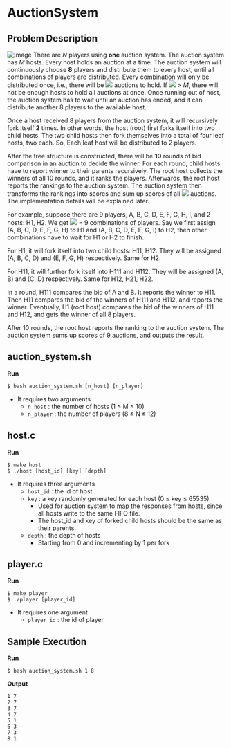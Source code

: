 # AuctionSystem

## Problem Description

![image](https://www.csie.ntu.edu.tw/~b06303036/picture)
There are *N* players using **one** auction system. The auction system has *M* hosts. Every host holds an auction at a time. The auction system will continuously choose **8** players and distribute them to every host, until all combinations of players are distributed. Every combination will only be distributed once, i.e., there will be <img src= "https://render.githubusercontent.com/render/math?math=%5Ctextstyle+%5Cbegin%7Bequation%2A%7D%0A%5Cbegin%7Bpmatrix%7D%0AN+%5C%5C%0A8%0A%5Cend%7Bpmatrix%7D%0A%5Cend%7Bequation%2A%7D%0A">  auctions to hold. If <img src= "https://render.githubusercontent.com/render/math?math=%5Ctextstyle+%5Cbegin%7Bequation%2A%7D%0A%5Cbegin%7Bpmatrix%7D%0AN+%5C%5C%0A8%0A%5Cend%7Bpmatrix%7D%0A%5Cend%7Bequation%2A%7D%0A">  > *M*, there will not be enough hosts to hold all auctions at once. Once running out of host, the auction system has to wait until an auction has ended, and it can distribute another 8 players to the available host.

Once a host received 8 players from the auction system, it will recursively fork itself **2** times. In other words, the host (root) first forks itself into two child hosts. The two child hosts then fork themselves into a total of four leaf hosts, two each. So, Each leaf host will be distributed to 2 players.

After the tree structure is constructed, there will be **10** rounds of bid comparison in an auction to decide the winner. For each round, child hosts have to report winner to their parents recursively. The root host collects the winners of all 10 rounds, and it ranks the players. Afterwards, the root host reports the rankings to the auction system. The auction system then transforms the rankings into scores and sum up scores of all <img src= "https://render.githubusercontent.com/render/math?math=%5Ctextstyle+%5Cbegin%7Bequation%2A%7D%0A%5Cbegin%7Bpmatrix%7D%0AN+%5C%5C%0A8%0A%5Cend%7Bpmatrix%7D%0A%5Cend%7Bequation%2A%7D%0A"> auctions. The implementation details will be explained later.

For example, suppose there are 9 players, A, B, C, D, E, F, G, H, I, and 2 hosts: H1, H2. We get <img src= "https://render.githubusercontent.com/render/math?math=%5Cdisplaystyle+%5Cbegin%7Bequation%2A%7D%0A%5Cbegin%7Bpmatrix%7D%0A9+%5C%5C%0A8%0A%5Cend%7Bpmatrix%7D%0A%5Cend%7Bequation%2A%7D%0A"> = 9 combinations of players. Say we first assign (A, B, C, D, E, F, G, H) to H1 and (A, B, C, D, E, F, G, I) to H2, then other combinations have to wait for H1 or H2 to finish.

For H1, it will fork itself into two child hosts: H11, H12. They will be assigned (A, B, C, D) and (E, F, G, H) respectively. Same for H2.

For H11, it will further fork itself into H111 and H112. They will be assigned (A, B) and (C, D) respectively. Same for H12, H21, H22.

In a round, H111 compares the bid of A and B. It reports the winner to H11. Then H11 compares the bid of the winners of H111 and H112, and reports the winner. Eventually, H1 (root host) compares the bid of the winners of H11 and H12, and gets the winner of all 8 players.

After 10 rounds, the root host reports the ranking to the auction system. The auction system sums up scores of 9 auctions, and outputs the result.

## auction_system.sh
**Run**
```bash=
$ bash auction_system.sh [n_host] [n_player]
```
* It requires two arguments
	* `n_host` : the number of hosts (1 ≤ M ≤ 10)
	- `n_player` : the number of players (8 ≤ N ≤ 12)

## host.c
**Run**
```bash=
$ make host
$ ./host [host_id] [key] [depth]
```
* It requires three arguments
	* `host_id` : the id of host
	- `key` : a key randomly generated for each host (0 ≤ key ≤ 65535)
		* Used for auction system to map the responses from hosts, since all hosts write to the same FIFO file.
		- The host_id and key of forked child hosts should be the same as their parents.
	+ `depth` : the depth of hosts
		* Starting from 0 and incrementing by 1 per fork

## player.c
**Run**
```bash=
$ make player
$ ./player [player_id]
```
* It requires one argument
	- `player_id` : the id of player

## Sample Execution
**Run**
```bash=
$ bash auction_system.sh 1 8
```
**Output**
```shell=
1 7
2 7
3 7
4 7
5 1
6 3
7 3
8 1
```
